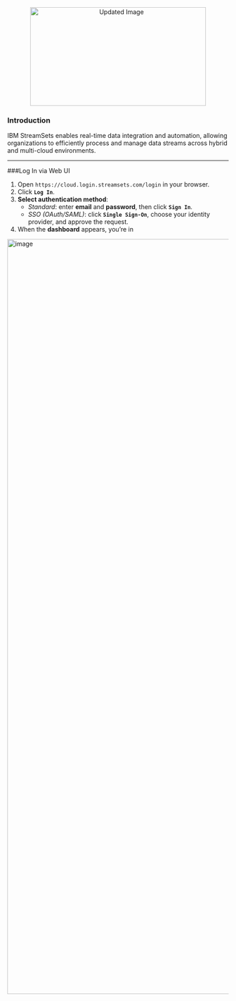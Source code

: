 <div align="center">
  <img src="https://github.com/user-attachments/assets/619606e5-6b9f-490a-b5da-34a81a2289e7" alt="Updated Image" width="400" height="224">
</div>

### Introduction
IBM StreamSets enables real-time data integration and automation, allowing organizations to efficiently process and manage data streams across hybrid and multi-cloud environments.

---

###Log In via Web UI

1. Open `https://cloud.login.streamsets.com/login` in your browser.  
2. Click **`Log In`**.
3. **Select authentication method**:  
   * *Standard*: enter **email** and **password**, then click **`Sign In`**.  
   * *SSO (OAuth/SAML)*: click **`Single Sign-On`**, choose your identity provider, and approve the request.  
5. When the **dashboard** appears, you’re in

<img width="1716" alt="image" src="https://github.com/user-attachments/assets/b32a6e46-3221-42a7-b9f2-5d9db2e38a27" />
